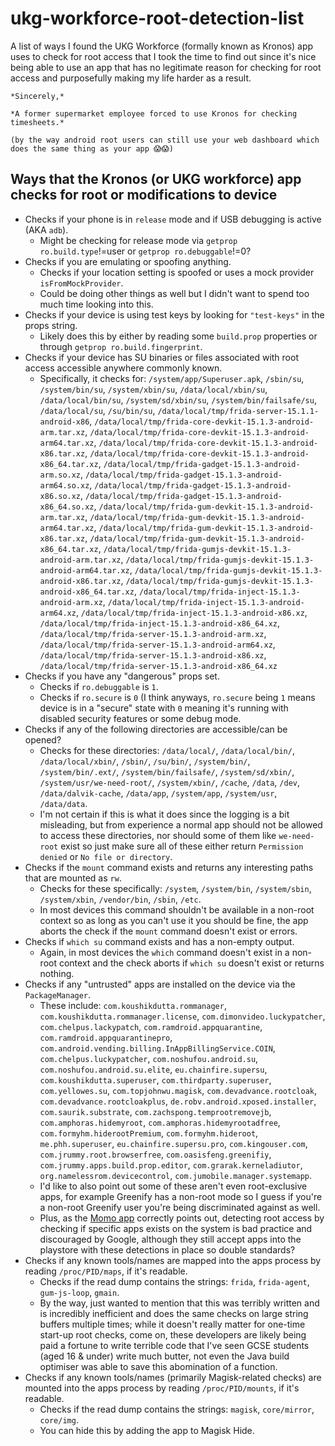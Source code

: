 # ukg-workforce-root-detection-list
A list of ways I found the UKG Workforce (formally known as Kronos) app uses to check for root access that I took the time to find out since it's nice being able to use an app that has no legitimate reason for checking for root access and purposefully making my life harder as a result.

```
*Sincerely,*

*A former supermarket employee forced to use Kronos for checking timesheets.*

(by the way android root users can still use your web dashboard which does the same thing as your app 😱😱)
```

## Ways that the Kronos (or UKG workforce) app checks for root or modifications to device
- Checks if your phone is in `release` mode and if USB debugging is active (AKA `adb`).
	- Might be checking for release mode via `getprop ro.build.type`!=user or `getprop ro.debuggable`!=0?
- Checks if you are emulating or spoofing anything.
	- Checks if your location setting is spoofed or uses a mock provider `isFromMockProvider`.
	- Could be doing other things as well but I didn't want to spend too much time looking into this.
- Checks if your device is using test keys by looking for `"test-keys"` in the props string. 
	- Likely does this by either by reading some `build.prop` properties or through `getprop ro.build.fingerprint`.
- Checks if your device has SU binaries or files associated with root access accessible anywhere commonly known.
	- Specifically, it checks for: `/system/app/Superuser.apk`, `/sbin/su`, `/system/bin/su`, `/system/xbin/su`, `/data/local/xbin/su`, `/data/local/bin/su`, `/system/sd/xbin/su`, `/system/bin/failsafe/su`, `/data/local/su`, `/su/bin/su`, `/data/local/tmp/frida-server-15.1.1-android-x86`, `/data/local/tmp/frida-core-devkit-15.1.3-android-arm.tar.xz`, `/data/local/tmp/frida-core-devkit-15.1.3-android-arm64.tar.xz`, `/data/local/tmp/frida-core-devkit-15.1.3-android-x86.tar.xz`, `/data/local/tmp/frida-core-devkit-15.1.3-android-x86_64.tar.xz`, `/data/local/tmp/frida-gadget-15.1.3-android-arm.so.xz`, `/data/local/tmp/frida-gadget-15.1.3-android-arm64.so.xz`, `/data/local/tmp/frida-gadget-15.1.3-android-x86.so.xz`, `/data/local/tmp/frida-gadget-15.1.3-android-x86_64.so.xz`, `/data/local/tmp/frida-gum-devkit-15.1.3-android-arm.tar.xz`, `/data/local/tmp/frida-gum-devkit-15.1.3-android-arm64.tar.xz`, `/data/local/tmp/frida-gum-devkit-15.1.3-android-x86.tar.xz`, `/data/local/tmp/frida-gum-devkit-15.1.3-android-x86_64.tar.xz`, `/data/local/tmp/frida-gumjs-devkit-15.1.3-android-arm.tar.xz`, `/data/local/tmp/frida-gumjs-devkit-15.1.3-android-arm64.tar.xz`, `/data/local/tmp/frida-gumjs-devkit-15.1.3-android-x86.tar.xz`, `/data/local/tmp/frida-gumjs-devkit-15.1.3-android-x86_64.tar.xz`, `/data/local/tmp/frida-inject-15.1.3-android-arm.xz`, `/data/local/tmp/frida-inject-15.1.3-android-arm64.xz`, `/data/local/tmp/frida-inject-15.1.3-android-x86.xz`, `/data/local/tmp/frida-inject-15.1.3-android-x86_64.xz`, `/data/local/tmp/frida-server-15.1.3-android-arm.xz`, `/data/local/tmp/frida-server-15.1.3-android-arm64.xz`, `/data/local/tmp/frida-server-15.1.3-android-x86.xz`, `/data/local/tmp/frida-server-15.1.3-android-x86_64.xz`
- Checks if you have any "dangerous" props set.
	- Checks if `ro.debuggable` is `1`.
	- Checks if `ro.secure` is `0` (I think anyways, `ro.secure` being `1` means device is in a "secure" state with `0` meaning it's running with disabled security features or some debug mode.
- Checks if any of the following directories are accessible/can be opened?
	- Checks for these directories: `/data/local/`, `/data/local/bin/`, `/data/local/xbin/`, `/sbin/`, `/su/bin/`, `/system/bin/`, `/system/bin/.ext/`, `/system/bin/failsafe/`, `/system/sd/xbin/`, `/system/usr/we-need-root/`, `/system/xbin/`, `/cache`, `/data`, `/dev`, `/data/dalvik-cache`, `/data/app`, `/system/app`, `/system/usr`, `/data/data`.
	- I'm not certain if this is what it does since the logging is a bit misleading, but from experience a normal app should not be allowed to access these directories, nor should some of them like `we-need-root` exist so just make sure all of these either return `Permission denied` or `No file or directory`.
- Checks if the `mount` command exists and returns any interesting paths that are mounted as `rw`.
	- Checks for these specifically: `/system`, `/system/bin`, `/system/sbin`, `/system/xbin`, `/vendor/bin`, `/sbin`, `/etc`.
	- In most devices this command shouldn't be available in a non-root context so as long as you can't use it you should be fine, the app aborts the check if the `mount` command doesn't exist or errors.
- Checks if `which su` command exists and has a non-empty output.
	- Again, in most devices the `which` command doesn't exist in a non-root context and the check aborts if `which su` doesn't exist or returns nothing.
- Checks if any "untrusted" apps are installed on the device via the `PackageManager`.
	- These include: `com.koushikdutta.rommanager`, `com.koushikdutta.rommanager.license`, `com.dimonvideo.luckypatcher`, `com.chelpus.lackypatch`, `com.ramdroid.appquarantine`, `com.ramdroid.appquarantinepro`, `com.android.vending.billing.InAppBillingService.COIN`, `com.chelpus.luckypatcher`, `com.noshufou.android.su`, `com.noshufou.android.su.elite`, `eu.chainfire.supersu`, `com.koushikdutta.superuser`, `com.thirdparty.superuser`, `com.yellowes.su`, `com.topjohnwu.magisk`, `com.devadvance.rootcloak`, `com.devadvance.rootcloakplus`, `de.robv.android.xposed.installer`, `com.saurik.substrate`, `com.zachspong.temprootremovejb`, `com.amphoras.hidemyroot`, `com.amphoras.hidemyrootadfree`, `com.formyhm.hiderootPremium`, `com.formyhm.hideroot`, `me.phh.superuser`, `eu.chainfire.supersu.pro`, `com.kingouser.com`, `com.jrummy.root.browserfree`, `com.oasisfeng.greenifiy`, `com.jrummy.apps.build.prop.editor`, `com.grarak.kerneladiutor`, `org.namelessrom.devicecontrol`, `com.jumobile.manager.systemapp`.
	- I'd like to also point out some of these aren't even root-exclusive apps, for example Greenify has a non-root mode so I guess if you're a non-root Greenify user you're being discriminated against as well.
 	- Plus, as the [Momo app](https://github.com/apkunpacker/MagiskDetection) correctly points out, detecting root access by checking if specific apps exists on the system is bad practice and discouraged by Google, although they still accept apps into the playstore with these detections in place so double standards? 
- Checks if any known tools/names are mapped into the apps process by reading `/proc/PID/maps`, if it's readable.
	- Checks if the read dump contains the strings: `frida`, `frida-agent`, `gum-js-loop`, `gmain`.
	- By the way, just wanted to mention that this was terribly written and is incredibly inefficient and does the same checks on large string buffers multiple times; while it doesn't really matter for one-time start-up root checks, come on, these developers are likely being paid a fortune to write terrible code that I've seen GCSE students (aged 16 & under) write much butter, not even the Java build optimiser was able to save this abomination of a function.
- Checks if any known tools/names (primarily Magisk-related checks) are mounted into the apps process by reading `/proc/PID/mounts`, if it's readable.
	- Checks if the read dump contains the strings: `magisk`, `core/mirror`, `core/img`.
	- You can hide this by adding the app to Magisk Hide.

